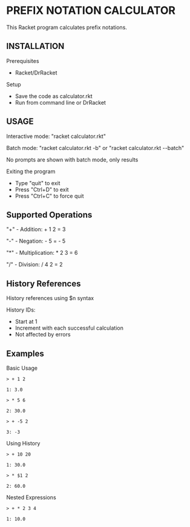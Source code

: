 # PREFIX NOTATION CALCULATOR

This Racket program calculates prefix notations.

## INSTALLATION
Prerequisites
  - Racket/DrRacket
    
Setup
  - Save the code as calculator.rkt
  - Run from command line or DrRacket

## USAGE
Interactive mode: "racket calculator.rkt"

Batch mode: "racket calculator.rkt -b" or "racket calculator.rkt --batch"

No prompts are shown with batch mode, only results

Exiting the program
  - Type "quit" to exit
  - Press "Ctrl+D" to exit
  - Press "Ctrl+C" to force quit 

## Supported Operations 
"+" - Addition: + 1 2 = 3

"-" - Negation: - 5 = - 5

"*" - Multiplication: * 2 3 = 6

"/" - Division: / 4 2 = 2

## History References
History references using $n syntax

History IDs:
  - Start at 1
  - Increment with each successful calculation
  - Not affected by errors

## Examples
Basic Usage
```
> + 1 2

1: 3.0

> * 5 6

2: 30.0

> + -5 2

3: -3
```
Using History
```
> + 10 20

1: 30.0

> * $1 2

2: 60.0
```
Nested Expressions
```
> + * 2 3 4

1: 10.0
```
